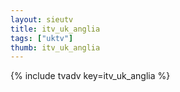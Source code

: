 ```yaml
--- 
layout: sieutv
title: itv_uk_anglia
tags: ["uktv"]
thumb: itv_uk_anglia
---
```

{% include tvadv key=itv_uk_anglia %}

